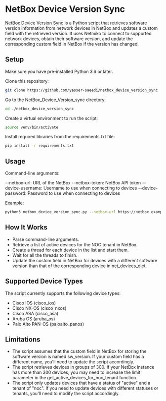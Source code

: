 # NetBox Device Version Sync

NetBox Device Version Sync is a Python script that retrieves software version information from network devices in NetBox and updates a custom field with the retrieved version. It uses Netmiko to connect to supported network devices, obtain their software version, and update the corresponding custom field in NetBox if the version has changed.

## Setup

Make sure you have pre-installed Python 3.6 or later.

Clone this repository:

```bash
git clone https://github.com/yasser-saeedi/netbox_device_version_sync
```

Go to the NetBox_Device_Version_sync directory:

```bash
cd ./netbox_device_version_sync
```

Create a virtual environment to run the script:

```bash
source venv/bin/activate
```

Install required libraries from the requirements.txt file:

```bash
pip install -r requirements.txt 
```

## Usage

Command-line arguments:

--netbox-url: URL of the NetBox
--netbox-token: NetBox API token
--device-username: Username to use when connecting to devices
--device-password: Password to use when connecting to devices

Example:

```bash
python3 netbox_device_version_sync.py --netbox-url https://netbox.example.com --netbox-token 1234567890abcdef --device-username admin --device-password mypassword
```

## How It Works

- Parse command-line arguments.
- Retrieve a list of active devices for the NOC tenant in NetBox.
- Create a thread for each device in the list and start them.
- Wait for all the threads to finish.
- Update the custom field in NetBox for devices with a different software version than that of the corresponding device in net_devices_dict.

## Supported Device Types

The script currently supports the following device types:

- Cisco IOS (cisco_ios)
- Cisco NX-OS (cisco_nxos)
- Cisco ASA (cisco_asa)
- Aruba OS (aruba_os)
- Palo Alto PAN-OS (paloalto_panos)

## Limitations

- The script assumes that the custom field in NetBox for storing the software version is named sw_version. If your custom field has a different name, you'll need to update the script accordingly.
- The script retrieves devices in groups of 300. If your NetBox instance has more than 300 devices, you may need to increase the limit parameter in the get_active_devices_for_noc_tenant function.
- The script only updates devices that have a status of "active" and a tenant of "noc". If you need to update devices with different statuses or tenants, you'll need to modify the script accordingly.
